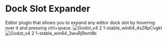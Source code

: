 # Dock Slot Expander
Editor plugin that allows you to expand any editor dock slot by hovering over it and pressing ctrl+space.
![Godot_v4 2 1-stable_win64_4s2RpCvgkI](https://github.com/bypell/dock_slot_expander/assets/35241316/a1a06e0d-17cf-4bdd-bab1-43cfa33859e5)
![Godot_v4 2 1-stable_win64_3wuRjRem8b](https://github.com/bypell/dock_slot_expander/assets/35241316/89f33ce9-84b0-4244-9d30-636018a7b8cb)
